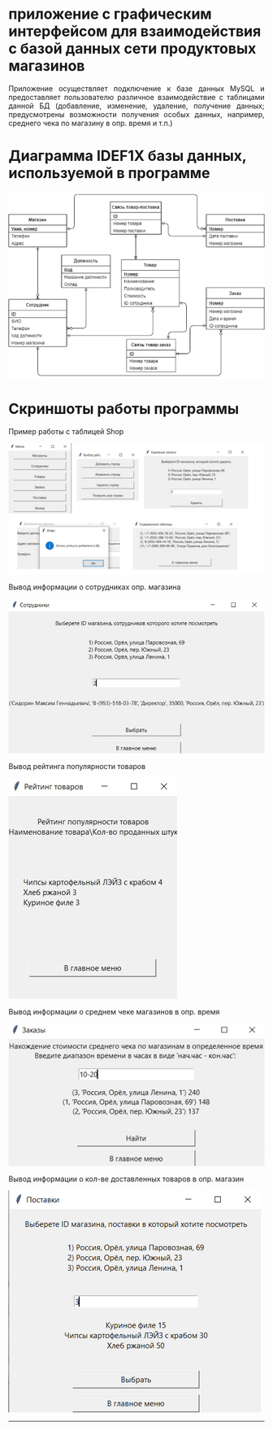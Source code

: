 # приложение с графическим интерфейсом для взаимодействия с базой данных сети продуктовых магазинов

<div align="justify">Приложение осуществляет подключение к базе данных MySQL и предоставляет пользователю
различное взаимодействие с таблицами данной БД (добавление, изменение, удаление, получение данных; 
предусмотрены возможности получения особых данных, например, среднего чека по магазину в опр. время и т.п.)</div>

# Диаграмма IDEF1X базы данных, используемой в программе

![diag](screenshots/IDEF1X.jpg)

# Скриншоты работы программы

<div align="justify">Пример работы с таблицей Shop</div>

![1](screenshots/1.png)

<div align="justify">Вывод информации о сотрудниках опр. магазина</div>

![2](screenshots/2.png)

<div align="justify">Вывод рейтинга популярности товаров</div>

![3](screenshots/3.png)

<div align="justify">Вывод информации о среднем чеке магазинов в опр. время</div>

![4](screenshots/4.png)

<div align="justify">Вывод информации о кол-ве доставленных товаров в опр. магазин</div>

![5](screenshots/5.png)
___